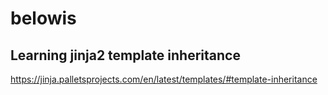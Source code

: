 # belowis

## Learning jinja2 template inheritance

https://jinja.palletsprojects.com/en/latest/templates/#template-inheritance
